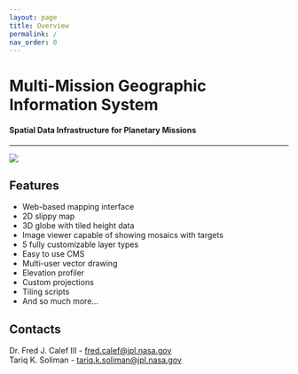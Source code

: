 ```yaml
---
layout: page
title: Overview
permalink: /
nav_order: 0
---
```


# Multi-Mission Geographic Information System

#### Spatial Data Infrastructure for Planetary Missions

---

![](/MMGIS/assets/images/Full_Example.png)

## Features

- Web-based mapping interface
- 2D slippy map
- 3D globe with tiled height data
- Image viewer capable of showing mosaics with targets
- 5 fully customizable layer types
- Easy to use CMS
- Multi-user vector drawing
- Elevation profiler
- Custom projections
- Tiling scripts
- And so much more...

## Contacts

Dr. Fred J. Calef III - fred.calef@jpl.nasa.gov  
Tariq K. Soliman - tariq.k.soliman@jpl.nasa.gov
